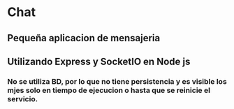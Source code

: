# Chat

## Pequeña aplicacion de mensajeria
## Utilizando Express y SocketIO en Node js
### No se utiliza BD, por lo que no tiene persistencia y es visible los mjes solo en tiempo de ejecucion o hasta que se reinicie el servicio.